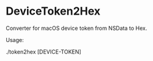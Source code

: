 # DeviceToken2Hex
Converter for macOS device token from NSData to Hex.

Usage:

./token2hex [DEVICE-TOKEN]
  

